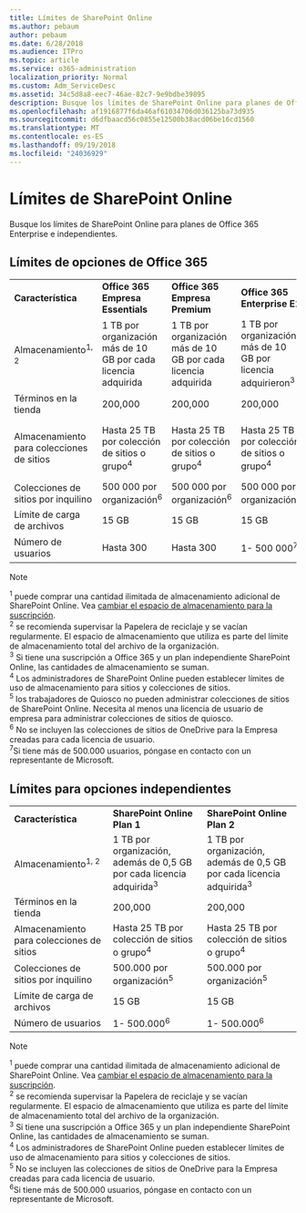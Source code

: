 ```yaml
---
title: Límites de SharePoint Online
ms.author: pebaum
author: pebaum
ms.date: 6/28/2018
ms.audience: ITPro
ms.topic: article
ms.service: o365-administration
localization_priority: Normal
ms.custom: Adm_ServiceDesc
ms.assetid: 34c5d8a8-eec7-46ae-82c7-9e9bdbe39895
description: Busque los límites de SharePoint Online para planes de Office 365 Enterprise e independientes.
ms.openlocfilehash: af1916877f6da46af61034706d036125ba73d935
ms.sourcegitcommit: d6dfbaacd56c0855e12500b38acd06be16cd1560
ms.translationtype: MT
ms.contentlocale: es-ES
ms.lasthandoff: 09/19/2018
ms.locfileid: "24036929"
---
```

# <a name="sharepoint-online-limits"></a>Límites de SharePoint Online

Busque los límites de SharePoint Online para planes de Office 365 Enterprise e independientes.
  
## <a name="limits-for-office-365-options"></a>Límites de opciones de Office 365

||||||||
|:-----|:-----|:-----|:-----|:-----|:-----|:-----|
|**Característica** <br/> |**Office 365 Empresa Essentials** <br/> |**Office 365 Empresa Premium** <br/> |**Office 365 Enterprise E1** <br/> |**Office 365 Enterprise E3** <br/> |**Office 365 Enterprise E5** <br/> |**Office 365 Enterprise F1** <br/> |
|Almacenamiento<sup>1, 2</sup> <br/> |1 TB por organización más de 10 GB por cada licencia adquirida  <br/> |1 TB por organización más de 10 GB por cada licencia adquirida  <br/> |1 TB por organización más de 10 GB por licencia adquirieron<sup>3</sup> <br/> |1 TB por organización más de 10 GB por licencia adquirieron<sup>3</sup> <br/> |1 TB por organización más de 10 GB por licencia adquirieron<sup>3</sup> <br/> |1 TB por organización <sup>3</sup> <br/> |
|Términos en la tienda  <br/> |200,000  <br/> |200,000  <br/> |200,000  <br/> |200,000  <br/> |200,000  <br/> |200,000  <br/> |
|Almacenamiento para colecciones de sitios  <br/> |Hasta 25 TB por colección de sitios o grupo<sup>4</sup> <br/> |Hasta 25 TB por colección de sitios o grupo<sup>4</sup> <br/> |Hasta 25 TB por colección de sitios o grupo<sup>4</sup> <br/> |Hasta 25 TB por colección de sitios o grupo<sup>4</sup> <br/> |Hasta 25 TB por colección de sitios o grupo<sup>4</sup> <br/> |Hasta 25 TB por colección de sitios o grupo<sup>5</sup> <br/> |
|Colecciones de sitios por inquilino  <br/> |500 000 por organización<sup>6</sup> <br/> |500 000 por organización<sup>6</sup> <br/> |500 000 por organización<sup>6</sup> <br/> |500 000 por organización<sup>6</sup> <br/> |500 000 por organización<sup>6</sup> <br/> |500.000 por organización  <br/> |
|Límite de carga de archivos  <br/> |15 GB  <br/> |15 GB  <br/> |15 GB  <br/> |15 GB  <br/> |15 GB  <br/> |15 GB  <br/> |
|Número de usuarios  <br/> |Hasta 300  <br/> |Hasta 300  <br/> |1- 500 000<sup>7</sup> <br/> |1- 500 000<sup>7</sup> <br/> |1- 500 000<sup>7</sup> <br/> |1- 500 000<sup>7</sup> <br/> |
   
> [!NOTE]
> <sup>1</sup> puede comprar una cantidad ilimitada de almacenamiento adicional de SharePoint Online. Vea [cambiar el espacio de almacenamiento para la suscripción](https://support.office.com/en-us/article/Change-storage-space-for-your-subscription-96EA3533-DE64-4B01-839A-C560875A662C?ui=en-US&amp;rs=en-US&amp;ad=US).<br/><sup>2</sup> se recomienda supervisar la Papelera de reciclaje y se vacían regularmente. El espacio de almacenamiento que utiliza es parte del límite de almacenamiento total del archivo de la organización.<br/> <sup>3</sup> Si tiene una suscripción a Office 365 y un plan independiente SharePoint Online, las cantidades de almacenamiento se suman.<br/><sup>4</sup> Los administradores de SharePoint Online pueden establecer límites de uso de almacenamiento para sitios y colecciones de sitios.<br/> <sup>5</sup> los trabajadores de Quiosco no pueden administrar colecciones de sitios de SharePoint Online. Necesita al menos una licencia de usuario de empresa para administrar colecciones de sitios de quiosco.<br/> <sup>6</sup> No se incluyen las colecciones de sitios de OneDrive para la Empresa creadas para cada licencia de usuario.<br/><sup>7</sup>Si tiene más de 500.000 usuarios, póngase en contacto con un representante de Microsoft. 
  
## <a name="limits-for-standalone-options"></a>Límites para opciones independientes

||||
|:-----|:-----|:-----|
|**Característica** <br/> |**SharePoint Online Plan 1** <br/> |**SharePoint Online Plan 2** <br/> |
|Almacenamiento<sup>1, 2</sup> <br/> |1 TB por organización, además de 0,5 GB por cada licencia adquirida<sup>3</sup> <br/> |1 TB por organización, además de 0,5 GB por cada licencia adquirida<sup>3</sup> <br/> |
|Términos en la tienda  <br/> |200,000  <br/> |200,000  <br/> |
|Almacenamiento para colecciones de sitios  <br/> |Hasta 25 TB por colección de sitios o grupo<sup>4</sup> <br/> |Hasta 25 TB por colección de sitios o grupo<sup>4</sup> <br/> |
|Colecciones de sitios por inquilino  <br/> |500.000 por organización<sup>5</sup> <br/> |500.000 por organización<sup>5</sup> <br/> |
|Límite de carga de archivos  <br/> |15 GB  <br/> |15 GB  <br/> |
|Número de usuarios  <br/> |1- 500.000<sup>6</sup> <br/> |1- 500.000<sup>6</sup> <br/> |
   
> [!NOTE]
> <sup>1</sup> puede comprar una cantidad ilimitada de almacenamiento adicional de SharePoint Online. Vea [cambiar el espacio de almacenamiento para la suscripción](https://support.office.com/en-us/article/Change-storage-space-for-your-subscription-96EA3533-DE64-4B01-839A-C560875A662C?ui=en-US&amp;rs=en-US&amp;ad=US).<br/> <sup>2</sup> se recomienda supervisar la Papelera de reciclaje y se vacían regularmente. El espacio de almacenamiento que utiliza es parte del límite de almacenamiento total del archivo de la organización.<br/><sup>3</sup> Si tiene una suscripción a Office 365 y un plan independiente SharePoint Online, las cantidades de almacenamiento se suman.<br/><sup>4</sup> Los administradores de SharePoint Online pueden establecer límites de uso de almacenamiento para sitios y colecciones de sitios.<br/><sup>5</sup> No se incluyen las colecciones de sitios de OneDrive para la Empresa creadas para cada licencia de usuario.<br/><sup>6</sup>Si tiene más de 500.000 usuarios, póngase en contacto con un representante de Microsoft. 
  

